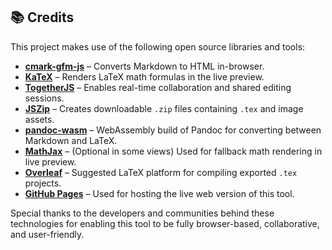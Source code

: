## 📚 Credits

This project makes use of the following open source libraries and tools:

- **[cmark-gfm-js](https://github.com/mgenware/cmark-gfm-js)** – Converts Markdown to HTML in-browser.
- **[KaTeX](https://katex.org/)** – Renders LaTeX math formulas in the live preview.
- **[TogetherJS](https://togetherjs.com/)** – Enables real-time collaboration and shared editing sessions.
- **[JSZip](https://stuk.github.io/jszip/)** – Creates downloadable `.zip` files containing `.tex` and image assets.
- **[pandoc-wasm](https://github.com/wasmerio/pandoc-wasm)** – WebAssembly build of Pandoc for converting between Markdown and LaTeX.
- **[MathJax](https://www.mathjax.org/)** – (Optional in some views) Used for fallback math rendering in live preview.
- **[Overleaf](https://www.overleaf.com/)** – Suggested LaTeX platform for compiling exported `.tex` projects.
- **[GitHub Pages](https://pages.github.com/)** – Used for hosting the live web version of this tool.

Special thanks to the developers and communities behind these technologies for enabling this tool to be fully browser-based, collaborative, and user-friendly.
